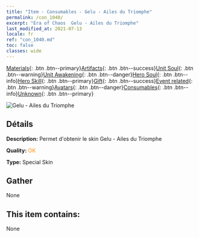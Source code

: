 ```yaml
---
title: "Item - Consumables - Gelu - Ailes du Triomphe"
permalink: /con_1040/
excerpt: "Era of Chaos  Gelu - Ailes du Triomphe"
last_modified_at: 2021-07-13
locale: fr
ref: "con_1040.md"
toc: false
classes: wide
---
```

 [Materials](/ItemsFR/){: .btn .btn--primary}[Artifacts](/ItemsFR/Artifacts/){: .btn .btn--success}[Unit Soul](/ItemsFR/UnitSoul/){: .btn .btn--warning}[Unit Awakening](/ItemsFR/UnitAwakening/){: .btn .btn--danger}[Hero Soul](/ItemsFR/HeroSoul/){: .btn .btn--info}[Hero Skill](/ItemsFR/HeroSkill/){: .btn .btn--primary}[Gift](/ItemsFR/Gift/){: .btn .btn--success}[Event related](/ItemsFR/Events/){: .btn .btn--warning}[Avatars](/ItemsFR/Avatars/){: .btn .btn--danger}[Consumables](/ItemsFR/Consumables/){: .btn .btn--info}[Unknown](/ItemsFR/Unknown/){: .btn .btn--primary}

 ![Gelu - Ailes du Triomphe](/images/h/h_Gelu9.jpg)

## Détails
 **Description:** Permet d'obtenir le skin Gelu - Ailes du Triomphe

 **Quality:** <span style="color: #FF8C00">OK</span>

 **Type:** Special Skin

## Gather

  None

## This item contains:

  None


